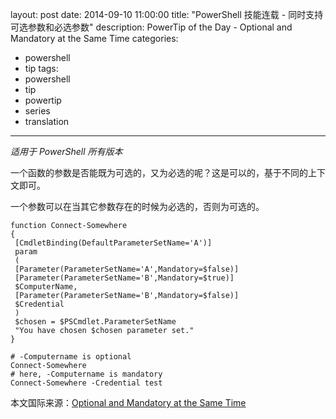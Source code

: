 layout: post
date: 2014-09-10 11:00:00
title: "PowerShell 技能连载 - 同时支持可选参数和必选参数"
description: PowerTip of the Day - Optional and Mandatory at the Same Time
categories:
- powershell
- tip
tags:
- powershell
- tip
- powertip
- series
- translation
---
_适用于 PowerShell 所有版本_

一个函数的参数是否能既为可选的，又为必选的呢？这是可以的，基于不同的上下文即可。

一个参数可以在当其它参数存在的时候为必选的，否则为可选的。

    function Connect-Somewhere
    {
     [CmdletBinding(DefaultParameterSetName='A')]
     param
     (
     [Parameter(ParameterSetName='A',Mandatory=$false)]
     [Parameter(ParameterSetName='B',Mandatory=$true)]
     $ComputerName,
     [Parameter(ParameterSetName='B',Mandatory=$false)]
     $Credential
     )
     $chosen = $PSCmdlet.ParameterSetName
     "You have chosen $chosen parameter set."
    }
    
    # -Computername is optional
    Connect-Somewhere
    # here, -Computername is mandatory
    Connect-Somewhere -Credential test

<!--more-->
本文国际来源：[Optional and Mandatory at the Same Time](http://community.idera.com/powershell/powertips/b/tips/posts/optional-and-mandatory-at-the-same-time)
